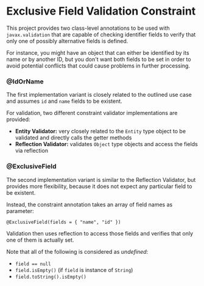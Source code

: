 # Exclusive Field Validation Constraint

This project provides two class-level annotations to be used with `javax.validation` that are capable of checking identifier fields to verify that only one of possibly alternative fields is defined.

For instance, you might have an object that can either be identified by its name or by another ID, but you don't want both fields to be set in order to avoid potential conflicts that could cause problems in further processing.

### @IdOrName

The first implementation variant is closely related to the outlined use case and assumes `id` and `name` fields to be existent.

For validation, two different constraint validator implementations are provided:

- **Entity Validator:** very closely related to the `Entity` type object to be validated and directly calls the getter methods
- **Reflection Validator:** validates `Object` type objects and access the fields via reflection

### @ExclusiveField

The second implementation variant is similar to the Reflection Validator, but provides more flexibility, because it does not expect any particular field to be existent.

Instead, the constraint annotation takes an array of field names as parameter:

```@ExclusiveField(fields = { "name", "id" })```

Validation then uses reflection to access those fields and verifies that only one of them is actually set.

Note that all of the following is considered as *undefined*:

- `field == null`
- `field.isEmpty()` (if `field` is instance of `String`)
- `field.toString().isEmpty()`
